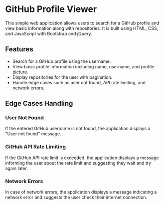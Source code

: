 # GitHub Profile Viewer

This simple web application allows users to search for a GitHub profile and view basic information along with repositories. It is built using HTML, CSS, and JavaScript with Bootstrap and jQuery.

## Features

- Search for a GitHub profile using the username.
- View basic profile information including name, username, and profile picture.
- Display repositories for the user with pagination.
- Handle edge cases such as user not found, API rate limiting, and network errors.

## Edge Cases Handling

### User Not Found
If the entered GitHub username is not found, the application displays a "User not found" message.

### GitHub API Rate Limiting
If the GitHub API rate limit is exceeded, the application displays a message informing the user about the rate limit and suggesting they wait and try again later.

### Network Errors
In case of network errors, the application displays a message indicating a network error and suggests the user check their internet connection.


